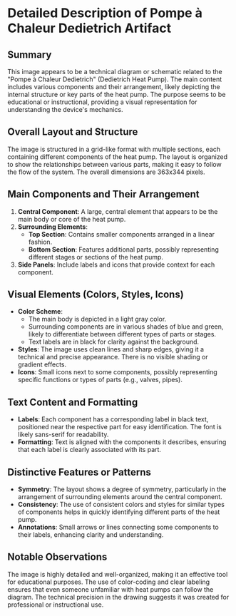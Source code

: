 # Detailed Description of Pompe à Chaleur Dedietrich Artifact

## Summary
This image appears to be a technical diagram or schematic related to the "Pompe à Chaleur Dedietrich" (Dedietrich Heat Pump). The main content includes various components and their arrangement, likely depicting the internal structure or key parts of the heat pump. The purpose seems to be educational or instructional, providing a visual representation for understanding the device's mechanics.

## Overall Layout and Structure
The image is structured in a grid-like format with multiple sections, each containing different components of the heat pump. The layout is organized to show the relationships between various parts, making it easy to follow the flow of the system. The overall dimensions are 363x344 pixels.

## Main Components and Their Arrangement
1. **Central Component**: A large, central element that appears to be the main body or core of the heat pump.
2. **Surrounding Elements**:
   - **Top Section**: Contains smaller components arranged in a linear fashion.
   - **Bottom Section**: Features additional parts, possibly representing different stages or sections of the heat pump.
3. **Side Panels**: Include labels and icons that provide context for each component.

## Visual Elements (Colors, Styles, Icons)
- **Color Scheme**:
  - The main body is depicted in a light gray color.
  - Surrounding components are in various shades of blue and green, likely to differentiate between different types of parts or stages.
  - Text labels are in black for clarity against the background.
- **Styles**: The image uses clean lines and sharp edges, giving it a technical and precise appearance. There is no visible shading or gradient effects.
- **Icons**: Small icons next to some components, possibly representing specific functions or types of parts (e.g., valves, pipes).

## Text Content and Formatting
- **Labels**: Each component has a corresponding label in black text, positioned near the respective part for easy identification. The font is likely sans-serif for readability.
- **Formatting**: Text is aligned with the components it describes, ensuring that each label is clearly associated with its part.

## Distinctive Features or Patterns
- **Symmetry**: The layout shows a degree of symmetry, particularly in the arrangement of surrounding elements around the central component.
- **Consistency**: The use of consistent colors and styles for similar types of components helps in quickly identifying different parts of the heat pump.
- **Annotations**: Small arrows or lines connecting some components to their labels, enhancing clarity and understanding.

## Notable Observations
The image is highly detailed and well-organized, making it an effective tool for educational purposes. The use of color-coding and clear labeling ensures that even someone unfamiliar with heat pumps can follow the diagram. The technical precision in the drawing suggests it was created for professional or instructional use.